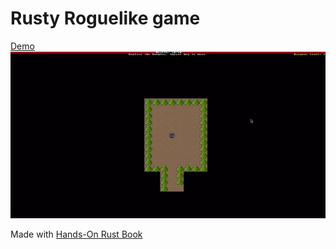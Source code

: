 # Rusty Roguelike game

[Demo](https://ivda.dev/rusty-roguelike/)
![video](./demo.webp)

Made with [Hands-On Rust Book](https://hands-on-rust.com/)
